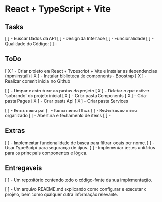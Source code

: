 # React + TypeScript + Vite

## Tasks
[ ] - Buscar Dados da API
[ ] - Design da Interface
[ ] - Funcionalidade
[ ] - Qualidade do Código:
[ ] -


## ToDo
[ X ] - Criar projeto em React + Typescript + Vite e instalar as dependencias (npm install)
[ X ] - Instalar biblioteca de components - Boostrap 
[ X ]  - Realizar commit inicial no Github

[ ] - Limpar e estruturar as pastas do projeto
      [ X ]  - Deletar o que estiver 'sobrando' do projeto inicial
      [ X ]  - Criar pasta Components
      [ X ]  - Criar pasta Pages
      [ X ]  - Criar pasta Api
      [ X ]  - Criar pasta Services
        
[ ] - Items menu pai
[ ] - Items menu filhos
[ ] - Rederizacao menu organizado
[ ] - Abertura e fechamento de items 
[ ] - 

## Extras
[ ] - Implementar funcionalidade de busca para filtrar locais por nome.
[ ] - Usar TypeScript para segurança de tipos.
[ ] - Implementar testes unitários para os principais componentes e lógica.
## Entregaveis

[ ] - Um repositório contendo todo o código-fonte da sua implementação.

[ ] - Um arquivo README.md explicando como configurar e executar o projeto, bem como qualquer outra informação relevante.
